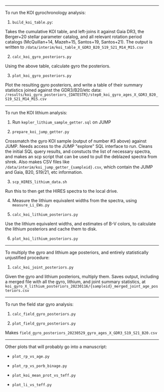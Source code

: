 --------------------
To run the KOI gyrochronology analysis:

1. `build_koi_table.py`:

Takes the cumulative KOI table, and left-joins it against Gaia DR3, the
Berger+20 stellar parameter catalog, and all relevant rotation period catalogs
(McQuillan+14, Mazeh+15, Santos+19, Santos+21).  The output is written to
`/data/interim/koi_table_X_GDR3_B20_S19_S21_M14_M15.csv`

2. `calc_koi_gyro_posteriors.py`

Using the above table, calculate gyro the posteriors.

3. `plot_koi_gyro_posteriors.py`

Plot the resulting gyro posteriors, and write a table of their summary
statistics joined against the GDR3/B20/etc data:
`/results/koi_gyro_posteriors_{DATESTR}/step0_koi_gyro_ages_X_GDR3_B20_S19_S21_M14_M15.csv`

--------------------
To run the KOI lithium analysis:

1. Run `kepler_lithium_sample_getter.sql` on JUMP

2. `prepare_koi_jump_getter.py`

Crossmatch the gyro KOI sample (output of number #3 above) against JUMP.  Needs
access to the JUMP "explore" SQL interface to run.  Cleans the initial SQL
query results, and constucts the list of necessary spectra, and makes an scp
script that can be used to pull the deblazed spectra from shrek.
Also makes CSV files like `/data/interim/koi_jump_getter_{sampleid}.csv`, which
contain the JUMP and Gaia, B20, S19/21, etc information.

3. `scp_HIRES_lithium_data.sh`

Run this to then get the HIRES spectra to the local drive.

4.  Measure the lithium equivalent widths from the spectra, using
    `measure_Li_EWs.py`

5. `calc_koi_lithium_posteriors.py`

Use the lithium equivalent widths, and estimates of B-V colors, to calculate
the lithium posteriors and cache them to disk.

6. `plot_koi_lithium_posteriors.py`

--------------------
To multiply the gyro and lithium age posteriors, and entirely statistically
unjustified procedure:

1. `calc_koi_joint_posteriors.py`

Given the gyro and lithium posteriors, multiply them.  Saves output, including
a merged file with all the gyro, lithium, and joint summary statistics, at 
`koi_gyro_X_lithium_posteriors_20230116/{sampleid}_merged_joint_age_posteriors.csv`

--------------------
To run the field star gyro analysis:

1. `calc_field_gyro_posteriors.py`

2. `plot_field_gyro_posteriors.py`

Makes `field_gyro_posteriors_20230529_gyro_ages_X_GDR3_S19_S21_B20.csv`

--------------------
Other plots that will probably go into a manuscript:

* `plot_rp_vs_age.py`

* `plot_rp_vs_porb_binage.py`

* `plot_koi_mean_prot_vs_teff.py` 

* `plot_li_vs_teff.py`

